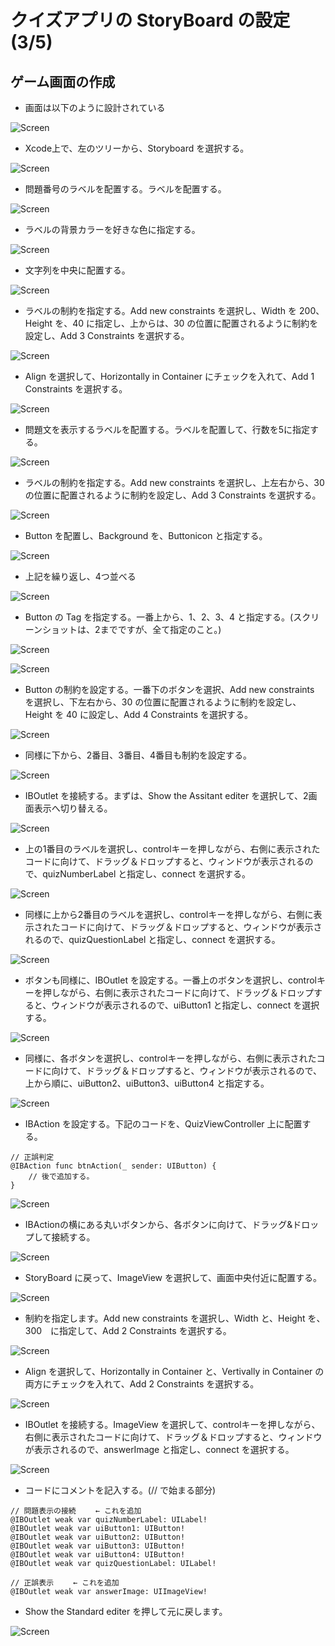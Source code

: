 # クイズアプリの StoryBoard の設定(3/5)

## ゲーム画面の作成

- 画面は以下のように設計されている

![Screen](../PNG/doc02-02-29.png)

- Xcode上で、左のツリーから、Storyboard を選択する。

![Screen](../PNG/doc01-01-05.png)

- 問題番号のラベルを配置する。ラベルを配置する。

![Screen](../PNG/doc02-02-30.png)

- ラベルの背景カラーを好きな色に指定する。

![Screen](../PNG/doc02-02-31.png)

- 文字列を中央に配置する。

![Screen](../PNG/doc02-02-32.png)

- ラベルの制約を指定する。Add new constraints を選択し、Width を 200、Height を、40 に指定し、上からは、30 の位置に配置されるように制約を設定し、Add 3 Constraints を選択する。

![Screen](../PNG/doc02-02-33.png)

- Align を選択して、Horizontally in Container にチェックを入れて、Add 1 Constraints を選択する。

![Screen](../PNG/doc02-02-34.png)

- 問題文を表示するラベルを配置する。ラベルを配置して、行数を5に指定する。

![Screen](../PNG/doc02-02-35.png)

- ラベルの制約を指定する。Add new constraints を選択し、上左右から、30 の位置に配置されるように制約を設定し、Add 3 Constraints を選択する。

![Screen](../PNG/doc02-02-36.png)

- Button を配置し、Background を、Buttonicon と指定する。

![Screen](../PNG/doc02-02-37.png)

- 上記を繰り返し、4つ並べる

![Screen](../PNG/doc02-02-38.png)

- Button の Tag を指定する。一番上から、1、2、3、4 と指定する。(スクリーンショットは、2までですが、全て指定のこと。)

![Screen](../PNG/doc02-02-39.png)

![Screen](../PNG/doc02-02-40.png)

- Button の制約を設定する。一番下のボタンを選択、Add new constraints を選択し、下左右から、30 の位置に配置されるように制約を設定し、Height を 40 に設定し、Add 4 Constraints を選択する。

![Screen](../PNG/doc02-02-41.png)

- 同様に下から、2番目、3番目、4番目も制約を設定する。

![Screen](../PNG/doc02-02-42.png)

- IBOutlet を接続する。まずは、Show the Assitant editer を選択して、2画面表示へ切り替える。

![Screen](../PNG/doc02-02-43.png)

- 上の1番目のラベルを選択し、controlキーを押しながら、右側に表示されたコードに向けて、ドラッグ＆ドロップすると、ウィンドウが表示されるので、quizNumberLabel と指定し、connect を選択する。

![Screen](../PNG/doc02-02-44.gif)

- 同様に上から2番目のラベルを選択し、controlキーを押しながら、右側に表示されたコードに向けて、ドラッグ＆ドロップすると、ウィンドウが表示されるので、quizQuestionLabel と指定し、connect を選択する。

![Screen](../PNG/doc02-02-45.png)

- ボタンも同様に、IBOutlet を設定する。一番上のボタンを選択し、controlキーを押しながら、右側に表示されたコードに向けて、ドラッグ＆ドロップすると、ウィンドウが表示されるので、uiButton1 と指定し、connect を選択する。

![Screen](../PNG/doc02-02-46.png)

- 同様に、各ボタンを選択し、controlキーを押しながら、右側に表示されたコードに向けて、ドラッグ＆ドロップすると、ウィンドウが表示されるので、上から順に、uiButton2、uiButton3、uiButton4 と指定する。

![Screen](../PNG/doc02-02-47.png)

- IBAction を設定する。下記のコードを、QuizViewController 上に配置する。

```
// 正誤判定
@IBAction func btnAction(_ sender: UIButton) {
    // 後で追加する。
}
```

![Screen](../PNG/doc02-02-48.png)

- IBActionの横にある丸いボタンから、各ボタンに向けて、ドラッグ&ドロップして接続する。

![Screen](../PNG/doc02-02-49.png)

- StoryBoard に戻って、ImageView を選択して、画面中央付近に配置する。

![Screen](../PNG/doc02-02-50.png)

- 制約を指定します。Add new constraints を選択し、Width と、Height を、300　に指定して、Add 2 Constraints を選択する。

![Screen](../PNG/doc02-02-51.png)

- Align を選択して、Horizontally in Container と、Vertivally in Container の両方にチェックを入れて、Add 2 Constraints を選択する。

![Screen](../PNG/doc02-02-52.png)

- IBOutlet を接続する。ImageView を選択して、controlキーを押しながら、右側に表示されたコードに向けて、ドラッグ＆ドロップすると、ウィンドウが表示されるので、answerImage と指定し、connect を選択する。

![Screen](../PNG/doc02-02-53.png)

- コードにコメントを記入する。(// で始まる部分)

```
// 問題表示の接続 　　← これを追加
@IBOutlet weak var quizNumberLabel: UILabel!
@IBOutlet weak var uiButton1: UIButton!
@IBOutlet weak var uiButton2: UIButton!
@IBOutlet weak var uiButton3: UIButton!
@IBOutlet weak var uiButton4: UIButton!
@IBOutlet weak var quizQuestionLabel: UILabel!
    
// 正誤表示 　　← これを追加
@IBOutlet weak var answerImage: UIImageView!
```

- Show the Standard editer を押して元に戻します。

![Screen](../PNG/doc02-02-54.png)
